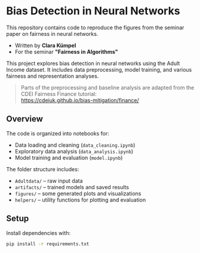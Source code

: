 # Bias Detection in Neural Networks
This repository contains code to reproduce the figures from the seminar paper on fairness in neural networks.
- Written by **Clara Kümpel**  
- For the seminar **"Fairness in Algorithms"**

This project explores bias detection in neural networks using the Adult Income dataset. It includes data preprocessing, model training, and various fairness and representation analyses.

> Parts of the preprocessing and baseline analysis are adapted from the CDEI Fairness Finance tutorial:  
> https://cdeiuk.github.io/bias-mitigation/finance/

## Overview

The code is organized into notebooks for:

- Data loading and cleaning (`data_cleaning.ipynb`)
- Exploratory data analysis (`data_analysis.ipynb`)
- Model training and evaluation (`model.ipynb`)

The folder structure includes:
- `Adultdata/` – raw input data
- `artifacts/` – trained models and saved results
- `figures/` – some generated plots and visualizations
- `helpers/` – utility functions for plotting and evaluation



## Setup

Install dependencies with:

```bash
pip install -r requirements.txt
```